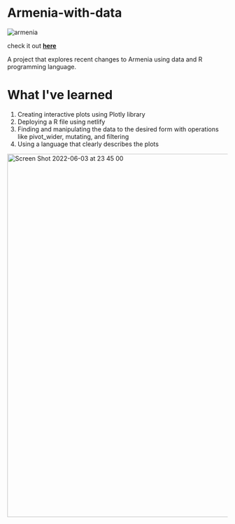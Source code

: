 # Armenia-with-data
![armenia](https://user-images.githubusercontent.com/60319236/171987926-9424248a-ef9c-48e7-828f-d7f0cc836fcf.png)


check it out [**here**](https://armenia-with-data.netlify.app/)

A project that explores recent changes to Armenia using data and R programming language.

# What I've learned
1. Creating interactive plots using Plotly library
2. Deploying a R file using netlify
3. Finding and manipulating the data to the desired form with operations like pivot_wider, mutating, and filtering
4. Using a language that clearly describes the plots

<img width="832" alt="Screen Shot 2022-06-03 at 23 45 00" src="https://user-images.githubusercontent.com/60319236/171983769-86170c43-dd66-40f2-b3fb-faa8edb78aef.png">

